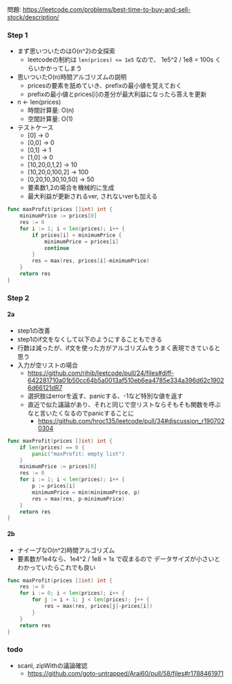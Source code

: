 問題: https://leetcode.com/problems/best-time-to-buy-and-sell-stock/description/

### Step 1
- まず思いついたのはO(n^2)の全探索
    - leetcodeの制約は `len(prices) <= 1e5` なので、
    1e5^2 / 1e8 = 100s くらいかかってしまう
- 思いついたO(n)時間アルゴリズムの説明
    - pricesの要素を舐めていき、prefixの最小値を覚えておく
    - prefixの最小値とprices[i]の差分が最大利益になったら答えを更新
- n <- len(prices)
    - 時間計算量: O(n)
    - 空間計算量: O(1)
- テストケース
    - [0] -> 0
    - [0,0] -> 0
    - [0,1] -> 1
    - [1,0] -> 0
    - [10,20,0,1,2] -> 10
    - [10,20,0,100,2] -> 100
    - [0,20,10,30,10,50] -> 50
    - 要素数1,2の場合を機械的に生成
    - 最大利益が更新されるver, されないverも加える

```Go
func maxProfit(prices []int) int {
	minimumPrice := prices[0]
	res := 0
	for i := 1; i < len(prices); i++ {
		if prices[i] < minimumPrice {
			minimumPrice = prices[i]
			continue
		}
		res = max(res, prices[i]-minimumPrice)
	}
	return res
}
```

### Step 2
#### 2a
- step1の改善
- step1のif文をなくして以下のようにすることもできる
- 行数は減ったが、if文を使った方がアルゴリズムをうまく表現できていると思う
- 入力が空リストの場合
    - https://github.com/rihib/leetcode/pull/24/files#diff-642281710a01b50cc64b5a0013af510eb6ea4785e334a396d62c19026d66121dR7
    - 選択肢はerrorを返す、panicする、-1など特別な値を返す
    - 直近で似た議論があり、それと同じで空リストならそもそも関数を呼ぶなと言いたくなるのでpanicすることに
        - https://github.com/hroc135/leetcode/pull/34#discussion_r1907020304

```Go
func maxProfit(prices []int) int {
	if len(prices) == 0 {
		panic("maxProfit: empty list")
	}
	minimumPrice := prices[0]
	res := 0
	for i := 1; i < len(prices); i++ {
		p := prices[i]
		minimumPrice = min(minimumPrice, p)
		res = max(res, p-minimumPrice)
	}
	return res
}
```

#### 2b
- ナイーブなO(n^2)時間アルゴリズム
- 要素数が1e4なら、1e4^2 / 1e8 = 1s で収まるので
データサイズが小さいとわかっていたらこれでも良い

```Go
func maxProfit(prices []int) int {
	res := 0
	for i := 0; i < len(prices); i++ {
		for j := i + 1; j < len(prices); j++ {
			res = max(res, prices[j]-prices[i])
		}
	}
	return res
}
```

### todo
- scanl, zipWithの議論確認
    - https://github.com/goto-untrapped/Arai60/pull/58/files#r1788461971